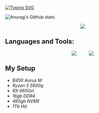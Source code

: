 
[![Typing SVG](https://readme-typing-svg.demolab.com?font=Tiny5&pause=1000&color=067E1B&multiline=true&random=false&width=435&lines=Hi%2C+I'm+Jo%C3%A3o+Marcos)](https://git.io/typing-svg)


![Anurag's GitHub stats](https://github-readme-stats.vercel.app/api?username=jjoaom&show_icons=true&hide_border=true&bg_color=00000000&title_color=067E1BFF&icon_color=067E1BFF&text_color=067E1BFF)



<div align="center">
  <a href="https://www.linkedin.com/in/jjoaom/" target="_blank">
    <img src="https://img.shields.io/badge/-LinkedIn-077f1c?style=for-the-badge&logo=linkedin&logoColor=white" target="_blank">
  </a> 
</div>


## Languages and Tools:

<div align="center" style="display: flex; justify-content: center;">

  <div style="margin: 0 20px; text-align: center;">
    <a href="https://skillicons.dev">
      <img src="https://skillicons.dev/icons?i=html,css,js,bootstrap,jquery,react,sass&theme=light&iconcolor=067E1B" />
    </a>
  </div>

  <div style="margin: 0 20px; text-align: center;">
    <a href="https://skillicons.dev">
      <img src="https://skillicons.dev/icons?i=php,mysql,c,cpp,linux,git&theme=light&iconcolor=067E1B" />
    </a>
  </div>

</div>







## My Setup
- *B450 Aorus M*
- *Ryzen 5 5600g*
- *RX 6650xt*
- *16gb DDR4*
- *465gb NVME*
- *1Tb Hd*
